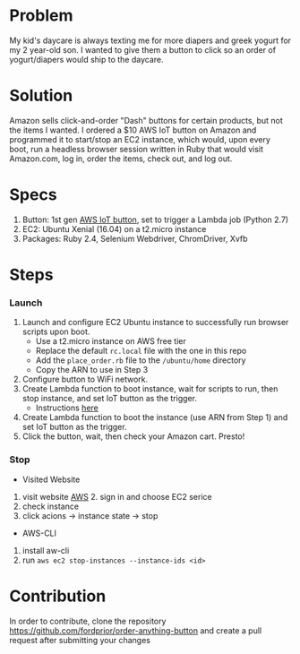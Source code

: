 # Problem
My kid's daycare is always texting me for more diapers and greek yogurt for my 2 year-old son. I wanted to give them a button to click so an order of yogurt/diapers would ship to the daycare.

# Solution
Amazon sells click-and-order "Dash" buttons for certain products, but not the items I wanted. I ordered a $10 AWS IoT button on Amazon and programmed it to start/stop an EC2 instance, which would, upon every boot, run a headless browser session written in Ruby that would visit Amazon.com, log in, order the items, check out, and log out.

# Specs
1. Button: 1st gen [AWS IoT button](https://aws.amazon.com/iotbutton/), set to trigger a Lambda job (Python 2.7)
2. EC2: Ubuntu Xenial (16.04) on a t2.micro instance
3. Packages: Ruby 2.4, Selenium Webdriver, ChromDriver, Xvfb

# Steps
### Launch
1. Launch and configure EC2 Ubuntu instance to successfully run browser scripts upon boot.
      *  Use a t2.micro instance on AWS free tier
      *  Replace the default `rc.local` file with the one in this repo
      *  Add the `place_order.rb` file to the `/ubuntu/home` directory
      *  Copy the ARN to use in Step 3
2. Configure button to WiFi network.
3. Create Lambda function to boot instance, wait for scripts to run, then stop instance, and set IoT button as the trigger.
      * Instructions [here](https://aws.amazon.com/iotbutton/getting-started/)
3. Create Lambda function to boot the instance (use ARN from Step 1) and set IoT button as the trigger.
4. Click the button, wait, then check your Amazon cart. Presto!

### Stop
*  Visited Website
  1. visit website [AWS](https://aws.amazon.com/) 2. sign in and choose EC2 serice
  3. check instance
  4. click acions -> instance state -> stop

*  AWS-CLI
  1. install aw-cli
  2. run `aws ec2 stop-instances --instance-ids <id>`


# Contribution
In order to contribute, clone the repository https://github.com/fordprior/order-anything-button and create a pull request after submitting your changes
